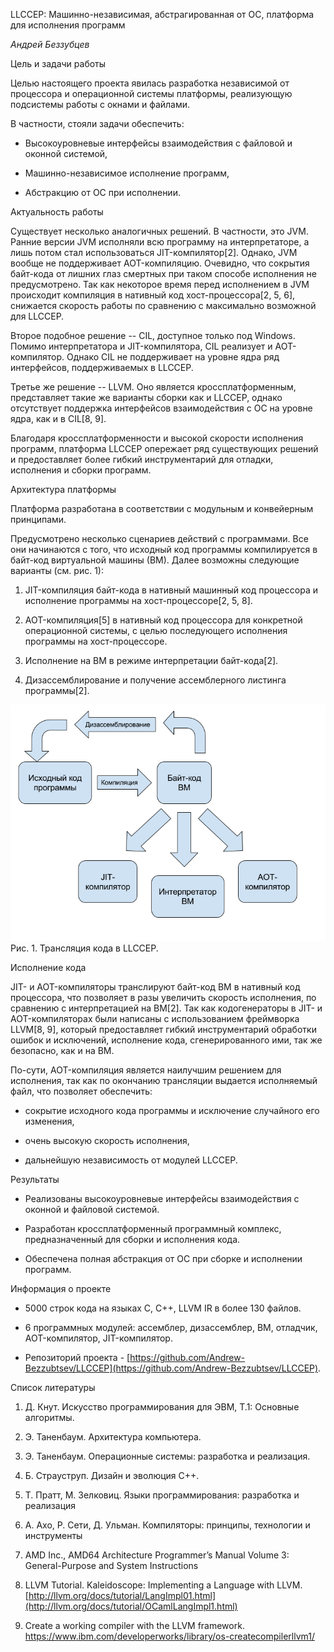 LLCCEP: Машинно-независимая, абстрагированная от ОС, платформа для исполнения программ

*Андрей Беззубцев*

Цель и задачи работы

Целью настоящего проекта явилась разработка независимой от процессора и операционной системы платформы, реализующую подсистемы работы с окнами и файлами.

В частности, стояли задачи обеспечить:

* Высокоуровневые интерфейсы взаимодействия с файловой и оконной системой,

* Машинно-независимое исполнение программ,

* Абстракцию от ОС при исполнении.

Актуальность работы

Существует несколько аналогичных решений. В частности, это JVM. Ранние версии JVM исполняли всю программу на интерпретаторе, а лишь потом стал использоваться JIT-компилятор[2]. Однако, JVM вообще не поддерживает AOT-компиляцию. Очевидно, что сокрытия байт-кода от лишних глаз смертных при таком способе исполнения не предусмотрено. Так как некоторое время перед исполнением в JVM происходит компиляция в нативный код хост-процессора[2, 5, 6], снижается скорость работы по сравнению с максимально возможной для LLCCEP.

Второе подобное решение -- CIL, доступное только под Windows. Помимо интерпретатора и JIT-компилятора, CIL реализует и AOT-компилятор. Однако CIL не поддерживает на уровне ядра ряд интерфейсов, поддерживаемых в LLCCEP.

Третье же решение -- LLVM. Оно является кроссплатформенным, представляет такие же варианты сборки как и LLCCEP, однако отсутствует поддержка интерфейсов взаимодействия с ОС на уровне ядра, как и в CIL[8, 9].

Благодаря кроссплатформенности и высокой скорости исполнения программ, платформа LLCCEP опережает ряд существующих решений и предоставляет более гибкий инструментарий для отладки, исполнения и сборки программ.

Архитектура платформы

Платформа разработана в соответствии с модульным и конвейерным принципами.

Предусмотрено несколько сценариев действий с программами. Все они начинаются с того, что исходный код программы компилируется в байт-код виртуальной машины (ВМ). Далее возможны следующие варианты (см. рис. 1):

1. JIT-компиляция байт-кода в нативный машинный код процессора и исполнение программы на хост-процессоре[2, 5, 8].

2. AOT-компиляция[5] в нативный код процессора для конкретной операционной системы, с целью последующего исполнения программы на хост-процессоре.

3. Исполнение на ВМ в режиме интерпретации байт-кода[2].

4. Дизассемблирование и получение ассемблерного листинга программы[2].

![Рис. 1. Трансляция кода в LLCCEP.](/junk/codeTranslation.png)
Рис. 1. Трансляция кода в LLCCEP.


Исполнение кода

JIT- и AOT-компиляторы транслируют байт-код ВМ в нативный код процессора, что позволяет в разы увеличить скорость исполнения, по сравнению с интерпретацией на ВМ[2]. Так как кодогенераторы в JIT- и AOT-компиляторах были написаны с использованием фреймворка LLVM[8, 9], который предоставляет гибкий инструментарий обработки ошибок и исключений, исполнение кода, сгенерированного ими, так же безопасно, как и на ВМ.

По-сути, AOT-компиляция является наилучшим решением для исполнения, так как по окончанию трансляции выдается исполняемый файл, что позволяет обеспечить:

* сокрытие исходного кода программы и исключение случайного его изменения,

* очень высокую скорость исполнения,

* дальнейшую независимость от модулей LLCCEP.

Результаты

* Реализованы высокоуровневые интерфейсы взаимодействия с оконной и файловой системой.

* Разработан кроссплатформенный программный комплекс, предназначенный для сборки и исполнения кода.

* Обеспечена полная абстракция от ОС при сборке и исполнении программ.

Информация о проекте

* 5000 строк кода на языках C, C++, LLVM IR в более 130 файлов.

* 6 программных модулей: ассемблер, дизассемблер, ВМ, отладчик, AOT-компилятор, JIT-компилятор.

* Репозиторий проекта - [https://github.com/Andrew-Bezzubtsev/LLCCEP](https://github.com/Andrew-Bezzubtsev/LLCCEP).

Список литературы

1. Д. Кнут. Искусство программирования для ЭВМ, Т.1: Основные алгоритмы.

2. Э. Таненбаум. Архитектура компьютера.

3. Э. Таненбаум. Операционные системы: разработка и реализация.

4. Б. Страуструп. Дизайн и эволюция C++.

5. Т. Пратт, М. Зелковиц. Языки программирования: разработка и реализация

6. А. Ахо, Р. Сети, Д. Ульман. Компиляторы: принципы, технологии и инструменты

7. AMD Inc., AMD64 Architecture Programmer’s Manual Volume 3: General-Purpose and System Instructions

8. LLVM Tutorial. Kaleidoscope: Implementing a Language with LLVM. [http://llvm.org/docs/tutorial/LangImpl01.html](http://llvm.org/docs/tutorial/OCamlLangImpl1.html)

9. Create a working compiler with the LLVM framework. [https://www](https://www.ibm.com/developerworks/library/os-createcompilerllvm1/)[.ibm.com/developerworks/library/os-createcompilerllvm1/](https://www.ibm.com/developerworks/library/os-createcompilerllvm1/)

